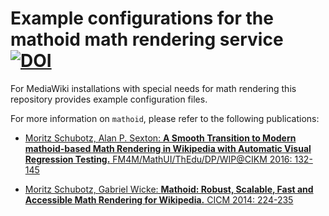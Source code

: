 # Example configurations for the mathoid math rendering service [![DOI](https://zenodo.org/badge/124666594.svg)](https://zenodo.org/badge/latestdoi/124666594)



For MediaWiki installations with special needs for math rendering this repository provides example configuration files.

For more information on `mathoid`, please refer to the following publications:

* [Moritz Schubotz, Alan P. Sexton:
<b>A Smooth Transition to Modern mathoid-based Math Rendering in Wikipedia with Automatic Visual Regression Testing.</b> FM4M/MathUI/ThEdu/DP/WIP@CIKM 2016: 132-145](https://dblp.org/rec/html/conf/cikm/SchubotzS16)

* [Moritz Schubotz, Gabriel Wicke:
<b>Mathoid: Robust, Scalable, Fast and Accessible Math Rendering for Wikipedia.</b> CICM 2014: 224-235](https://dblp.org/rec/html/conf/mkm/SchubotzW14)
